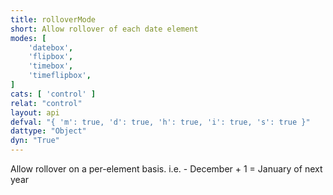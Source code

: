 ```yaml
---
title: rolloverMode
short: Allow rollover of each date element
modes: [
	'datebox',
	'flipbox',
	'timebox',
	'timeflipbox',
]
cats: [ 'control' ]
relat: "control"
layout: api
defval: "{ 'm': true, 'd': true, 'h': true, 'i': true, 's': true }"
dattype: "Object"
dyn: "True"
---
```


Allow rollover on a per-element basis.  i.e. - December + 1 = January of next year
